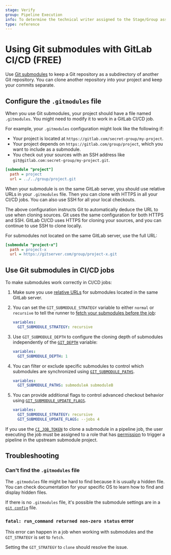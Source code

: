 ```yaml
---
stage: Verify
group: Pipeline Execution
info: To determine the technical writer assigned to the Stage/Group associated with this page, see https://about.gitlab.com/handbook/product/ux/technical-writing/#assignments
type: reference
---
```


# Using Git submodules with GitLab CI/CD **(FREE)**

Use [Git submodules](https://git-scm.com/book/en/v2/Git-Tools-Submodules) to keep
a Git repository as a subdirectory of another Git repository. You can clone another
repository into your project and keep your commits separate.

## Configure the `.gitmodules` file

When you use Git submodules, your project should have a file named `.gitmodules`.
You might need to modify it to work in a GitLab CI/CD job.

For example, your `.gitmodules` configuration might look like the following if:

- Your project is located at `https://gitlab.com/secret-group/my-project`.
- Your project depends on `https://gitlab.com/group/project`, which you want
  to include as a submodule.
- You check out your sources with an SSH address like `git@gitlab.com:secret-group/my-project.git`.

```ini
[submodule "project"]
  path = project
  url = ../../group/project.git
```

When your submodule is on the same GitLab server, you should use relative URLs in
your `.gitmodules` file. Then you can clone with HTTPS in all your CI/CD jobs. You
can also use SSH for all your local checkouts.

The above configuration instructs Git to automatically deduce the URL to
use when cloning sources. Git uses the same configuration for both HTTPS and SSH.
GitLab CI/CD uses HTTPS for cloning your sources, and you can continue to use SSH
to clone locally.

For submodules not located on the same GitLab server, use the full URL:

```ini
[submodule "project-x"]
  path = project-x
  url = https://gitserver.com/group/project-x.git
```

## Use Git submodules in CI/CD jobs

To make submodules work correctly in CI/CD jobs:

1. Make sure you use [relative URLs](#configure-the-gitmodules-file)
   for submodules located in the same GitLab server.
1. You can set the `GIT_SUBMODULE_STRATEGY` variable to either `normal` or `recursive`
   to tell the runner to [fetch your submodules before the job](runners/configure_runners.md#git-submodule-strategy):

   ```yaml
   variables:
     GIT_SUBMODULE_STRATEGY: recursive
   ```

1. Use `GIT_SUBMODULE_DEPTH` to configure the cloning depth of submodules independently of the [`GIT_DEPTH`](runners/configure_runners.md#shallow-cloning) variable:

   ```yaml
   variables:
     GIT_SUBMODULE_DEPTH: 1
   ```

1. You can filter or exclude specific submodules to control which submodules are synchronized using
   [`GIT_SUBMODULE_PATHS`](runners/configure_runners.md#sync-or-exclude-specific-submodules-from-ci-jobs).

   ```yaml
   variables:
     GIT_SUBMODULE_PATHS: submoduleA submoduleB
   ```

1. You can provide additional flags to control advanced checkout behavior using
   [`GIT_SUBMODULE_UPDATE_FLAGS`](runners/configure_runners.md#git-submodule-update-flags).

   ```yaml
   variables:
     GIT_SUBMODULE_STRATEGY: recursive
     GIT_SUBMODULE_UPDATE_FLAGS: --jobs 4
   ```

If you use the [`CI_JOB_TOKEN`](jobs/ci_job_token.md) to clone a submodule in a
pipeline job, the user executing the job must be assigned to a role that has
[permission](../user/permissions.md#gitlab-cicd-permissions) to trigger a pipeline
in the upstream submodule project.

## Troubleshooting

### Can't find the `.gitmodules` file

The `.gitmodules` file might be hard to find because it is usually a hidden file.
You can check documentation for your specific OS to learn how to find and display
hidden files.

If there is no `.gitmodules` file, it's possible the submodule settings are in a
[`git config`](https://www.atlassian.com/git/tutorials/setting-up-a-repository/git-config) file.

### `fatal: run_command returned non-zero status` error

This error can happen in a job when working with submodules and the `GIT_STRATEGY` is set to `fetch`.

Setting the `GIT_STRATEGY` to `clone` should resolve the issue.
